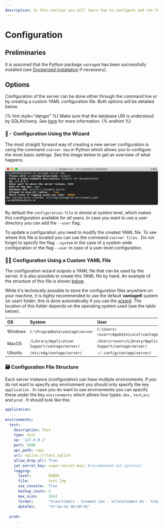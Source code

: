 ```yaml
---
description: In this section you will learn how to configure and run the server.
---
```


# Configuration

## Preliminaries

It is assumed that the Python package `vantage6` has been successfully installed \(see [Dockerized installation](../../installation/dockerized-installation.md) if necessary\). 

## Options

Configuration of the server can be done either through the command line or by creating a custom YAML configuration file. Both options will be detailed below.

{% hint style="danger" %}
Make sure that the database URI is understood by SQLAlchemy. See [here](https://docs.sqlalchemy.org/en/latest/core/engines.html#database-urls) for more information.
{% endhint %}

### 🧙♂ Configuration Using the Wizard 

The most straight forward way of creating a new server configuration is using the command `vserver new` in Python which allows you to configure the most basic settings.  See the image below to get an overview of what happens.

![Configuring a new server using the wizard](../../.gitbook/assets/annotation-2019-06-13-112656.png)

By default the `configuration-file` is stored at system level, which makes this configuration available for _all_ users. In case you want to use a user directory you can add the `--user` flag. 

To update a configuration you need to modify the created YAML file. To see where this file is located you can use the command `vserver files` . Do not forget to specify the flag `--system` in the case of a system-wide configuration or the flag `--user` in case of a user-level configuration.

### 👩🔬 Configuration Using a Custom YAML File

The configuration wizard outputs a YAML file that can be used by the server. It is also possible to create this YAML file by hand. An example of the structure of this file is shown [below](server-configuration.md#configuration-file-structure). 

While it's technically possible to store the configuration files anywhere on your machine, it is _highly_ recommended to use the default **vantage6** system \(or user\) folder; this is done automatically if you use the [wizard](server-configuration.md#configure-using-the-wizard). The location of this folder depends on the operating system used \(see the table below\).

| OS | System | User |
| :--- | :--- | :--- |
| Windows | `C:\ProgramData\vantage\server` | `C:\Users\<user>\AppData\Local\vantage\server\` |
| MacOS | `/Library/Application Support/vantage/server/` | `/Users/<user>/Library/Application Support/vantage/server/` |
| Ubuntu | `/etc/xdg/vantage/server/` | `~/.config/vantage/server/` |

### 🗃 Configuration File Structure

Each server instance \(configuration\) can have multiple environments. If you do not want to specify any environment you should only specify the key `application` . In case you do want to use environments you can specify these under the key `environments` which allows four types: `dev` , `test`,`acc` and `prod` .  It should look like this:

```yaml
application:
  ...
environments:
  test:
    description: Test
    type: test
    ip: '127.0.0.1' 
    port: 5000  
    api_path: /api
    uri: sqlite:///test.sqlite
    allow_drop_all: True
    jwt_secret_key: super-secret-key! #recommended but optional
    logging:
      level:        DEBUG                  
      file:         test.log              
      use_console:  True                   
      backup_count: 5                      
      max_size:     1024                   
      format:       "%(asctime)s - %(name)-14s - %(levelname)-8s - %(message)s"
      datefmt:      "%Y-%m-%d %H:%M:%S"

  prod:
    ...
```

